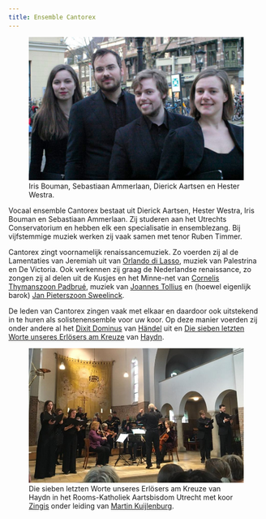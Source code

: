 ```yaml
---
title: Ensemble Cantorex
---
```


<figure class="fr-l w-50-l ml-auto-l fr-m w-50-m ml-auto-m br3 ma1 ba b--light-gray">
	<img src="/images/cantorex/Cantorex.jpg" alt="Cantorex" class="br3 br--top">
	<figcaption class="tc">Iris Bouman, Sebastiaan Ammerlaan, Dierick Aartsen en Hester Westra.</figcaption>
</figure>

Vocaal ensemble Cantorex bestaat uit Dierick Aartsen, Hester Westra, Iris Bouman en Sebastiaan Ammerlaan. Zij studeren aan het Utrechts Conservatorium en hebben elk een specialisatie in ensemblezang. Bij vijfstemmige muziek werken zij vaak samen met tenor Ruben Timmer.

Cantorex zingt voornamelijk renaissancemuziek. Zo voerden zij al de Lamentaties van Jeremiah uit van [Orlando di Lasso](https://nl.wikipedia.org/wiki/Orlando_di_Lasso), muziek van Palestrina en De Victoria. Ook verkennen zij graag de Nederlandse renaissance, zo zongen zij al delen uit de Kusjes en het Minne-net van [Cornelis Thymanszoon Padbrué](https://nl.wikipedia.org/wiki/Cornelis_Padbru%C3%A9), muziek van [Joannes Tollius](https://nl.wikipedia.org/wiki/Jan_Tollius) en (hoewel eigenlijk barok) [Jan Pieterszoon Sweelinck](https://nl.wikipedia.org/wiki/Jan_Pieterszoon_Sweelinck).

De leden van Cantorex zingen vaak met elkaar en daardoor ook uitstekend in te huren als solistenensemble voor uw koor. Op deze manier voerden zij onder andere al het [Dixit Dominus](https://nl.wikipedia.org/wiki/Dixit_Dominus_(H%C3%A4ndel)) van [Händel](https://nl.wikipedia.org/wiki/Georg_Friedrich_H%C3%A4ndel) uit en [Die sieben letzten Worte unseres Erlösers am Kreuze](https://nl.wikipedia.org/wiki/Die_sieben_letzten_Worte_unseres_Erl%C3%B6sers_am_Kreuze) van [Haydn](https://nl.wikipedia.org/wiki/Joseph_Haydn).

<figure class="w-100 br3 ma1 ba b--light-gray">
	<img src="/images/cantorex/Cantorex_Haydn.jpeg" alt="Cantorex" class="br3 br--top">
	<figcaption class="tc">Die sieben letzten Worte unseres Erlösers am Kreuze van Haydn in het Rooms-Katholiek Aartsbisdom Utrecht met koor <a href="https://zingis.nl">Zingis</a> onder leiding van <a href="https://zingis.nl/martin">Martin Kuijlenburg</a>.</figcaption>
</figure>
